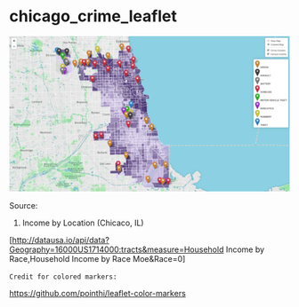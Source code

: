 # chicago_crime_leaflet

![Alt text](Map.png?raw=true "Machine Learning: Crime Clusters")


Source:
1) Income by Location (Chicaco, IL)

[http://datausa.io/api/data?Geography=16000US1714000:tracts&measure=Household Income by Race,Household Income by Race Moe&Race=0]




```Credit for colored markers:  ```

https://github.com/pointhi/leaflet-color-markers
